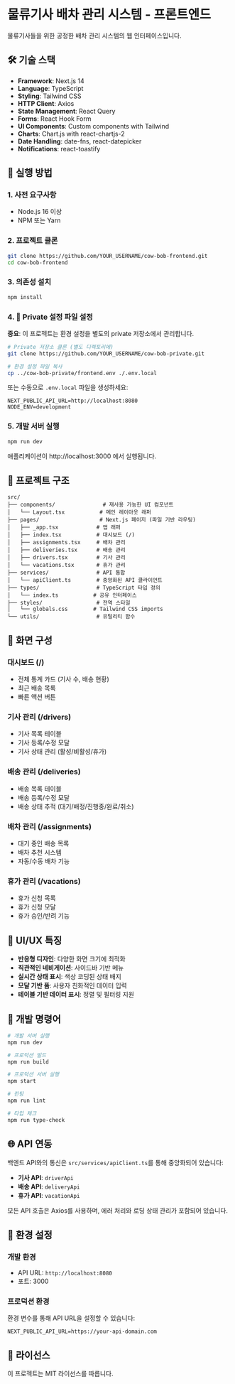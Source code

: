 # 물류기사 배차 관리 시스템 - 프론트엔드

물류기사들을 위한 공정한 배차 관리 시스템의 웹 인터페이스입니다.

## 🛠 기술 스택

- **Framework**: Next.js 14
- **Language**: TypeScript
- **Styling**: Tailwind CSS
- **HTTP Client**: Axios
- **State Management**: React Query
- **Forms**: React Hook Form
- **UI Components**: Custom components with Tailwind
- **Charts**: Chart.js with react-chartjs-2
- **Date Handling**: date-fns, react-datepicker
- **Notifications**: react-toastify

## 🚀 실행 방법

### 1. 사전 요구사항
- Node.js 16 이상
- NPM 또는 Yarn

### 2. 프로젝트 클론
```bash
git clone https://github.com/YOUR_USERNAME/cow-bob-frontend.git
cd cow-bob-frontend
```

### 3. 의존성 설치
```bash
npm install
```

### 4. 🔐 Private 설정 파일 설정
**중요**: 이 프로젝트는 환경 설정을 별도의 private 저장소에서 관리합니다.

```bash
# Private 저장소 클론 (별도 디렉토리에)
git clone https://github.com/YOUR_USERNAME/cow-bob-private.git

# 환경 설정 파일 복사
cp ../cow-bob-private/frontend.env ./.env.local
```

또는 수동으로 `.env.local` 파일을 생성하세요:
```env
NEXT_PUBLIC_API_URL=http://localhost:8080
NODE_ENV=development
```

### 5. 개발 서버 실행
```bash
npm run dev
```

애플리케이션이 http://localhost:3000 에서 실행됩니다.

## 📂 프로젝트 구조

```
src/
├── components/               # 재사용 가능한 UI 컴포넌트
│   └── Layout.tsx           # 메인 레이아웃 래퍼
├── pages/                   # Next.js 페이지 (파일 기반 라우팅)
│   ├── _app.tsx            # 앱 래퍼
│   ├── index.tsx           # 대시보드 (/)
│   ├── assignments.tsx     # 배차 관리
│   ├── deliveries.tsx      # 배송 관리
│   ├── drivers.tsx         # 기사 관리
│   └── vacations.tsx       # 휴가 관리
├── services/               # API 통합
│   └── apiClient.ts        # 중앙화된 API 클라이언트
├── types/                  # TypeScript 타입 정의
│   └── index.ts           # 공유 인터페이스
├── styles/                 # 전역 스타일
│   └── globals.css        # Tailwind CSS imports
└── utils/                  # 유틸리티 함수
```

## 📱 화면 구성

### 대시보드 (/)
- 전체 통계 카드 (기사 수, 배송 현황)
- 최근 배송 목록
- 빠른 액션 버튼

### 기사 관리 (/drivers)
- 기사 목록 테이블
- 기사 등록/수정 모달
- 기사 상태 관리 (활성/비활성/휴가)

### 배송 관리 (/deliveries)
- 배송 목록 테이블
- 배송 등록/수정 모달
- 배송 상태 추적 (대기/배정/진행중/완료/취소)

### 배차 관리 (/assignments)
- 대기 중인 배송 목록
- 배차 추천 시스템
- 자동/수동 배차 기능

### 휴가 관리 (/vacations)
- 휴가 신청 목록
- 휴가 신청 모달
- 휴가 승인/반려 기능

## 🎨 UI/UX 특징

- **반응형 디자인**: 다양한 화면 크기에 최적화
- **직관적인 네비게이션**: 사이드바 기반 메뉴
- **실시간 상태 표시**: 색상 코딩된 상태 배지
- **모달 기반 폼**: 사용자 친화적인 데이터 입력
- **테이블 기반 데이터 표시**: 정렬 및 필터링 지원

## 🔧 개발 명령어

```bash
# 개발 서버 실행
npm run dev

# 프로덕션 빌드
npm run build

# 프로덕션 서버 실행
npm start

# 린팅
npm run lint

# 타입 체크
npm run type-check
```

## 🌐 API 연동

백엔드 API와의 통신은 `src/services/apiClient.ts`를 통해 중앙화되어 있습니다:

- **기사 API**: `driverApi`
- **배송 API**: `deliveryApi`
- **휴가 API**: `vacationApi`

모든 API 호출은 Axios를 사용하며, 에러 처리와 로딩 상태 관리가 포함되어 있습니다.

## 🔧 환경 설정

### 개발 환경
- API URL: `http://localhost:8080`
- 포트: 3000

### 프로덕션 환경
환경 변수를 통해 API URL을 설정할 수 있습니다:
```env
NEXT_PUBLIC_API_URL=https://your-api-domain.com
```

## 📄 라이선스

이 프로젝트는 MIT 라이선스를 따릅니다.